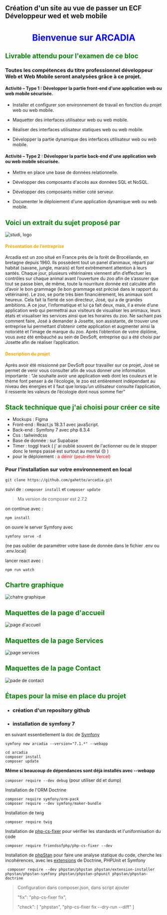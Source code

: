 ## Création d'un site au vue de passer un ECF Développeur wed et web mobile 



# <p align=center style="color:blue">Bienvenue sur ARCADIA</p>


## <span style="color: green">Livrable attendu pour l'examen de ce bloc</span>

### Toutes les compétences du titre professionnel développeur Web et Web Mobile seront analysées grâce à ce projet.

#### Activité – Type 1 : Développer la partie front-end d'une application web ou web mobile sécurisée.

- Installer et configurer son environnement de travail en fonction du projet web ou web mobile.

- Maquetter des interfaces utilisateur web ou web mobile.

- Réaliser des interfaces utilisateur statiques web ou web mobile.

- Développer la partie dynamique des interfaces utilisateur web ou web mobile.

#### Activité – Type 2 : Développer la partie back-end d'une application web ou web mobile sécurisée.

- Mettre en place une base de données relationnelle.

- Développer des composants d'accès aux données SQL et NoSQL.

- Développer des composants métier coté serveur.
 
- Documenter le déploiement d'une application dynamique web ou web mobile.

## <span style="color:green">Voici un extrait du sujet proposé par 
![studi, logo](https://app.studi.fr/app-angularjs/assets/tenants/studi/logo-header.svg)</span>
                                        

#### <span style="color:orange">Présentation de l’entreprise<span>

Arcadia est un zoo situé en France près de la forêt de Brocéliande, en bretagne depuis 1960. Ils possèdent tout un panel d’animaux, réparti par habitat (savane, jungle, marais) et font extrêmement attention à leurs santés. Chaque jour, plusieurs vétérinaires viennent afin d’effectuer les contrôles sur chaque animal avant l’ouverture du zoo afin de s’assurer que tout se passe bien, de même, toute la nourriture donnée est calculée afin d’avoir le bon grammage (le bon grammage est précisé dans le rapport du vétérinaire).
Le zoo, se porte très bien financièrement, les animaux sont heureux. Cela fait la fierté de son directeur, José, qui a de grandes ambitions.
A ce jour, l’informatique et lui ça fait deux, mais, il a envie d’une application web qui permettrai aux visiteurs de visualiser les animaux, leurs états et visualiser les services ainsi que les horaires du zoo. Ne sachant pas comment faire, José à demander à Josette, son assistante, de trouver une entreprise lui permettant d’obtenir cette application et augmenter ainsi la notoriété et l’image de marque du zoo.
Après l’obtention de votre diplôme, vous avez été embauché au sein de DevSoft, entreprise qui a été choisi par Josette afin de réaliser l’application.

#### <span style="color:orange">Description du projet<span>

Après avoir été missionné par DevSoft pour travailler sur ce projet, José se permet de venir vous consulter afin de vous donner une information importante : “Je souhaite avoir une application web dont les couleurs et le thème font penser à de l’écologie, le zoo est entièrement indépendant au niveau des énergies et il faut que lorsqu’un utilisateur consulte l’application, il ressente les valeurs de l’écologie dont nous somme fier”

## <span style="color:green">Stack technique que j'ai choisi pour créer ce site</span>

- Mockups : Figma
- Front-end : React.js 18.3.1 avec javaScript.
- Back-end : Symfony 7 avec  php 8.3.4
- Css : tailwindcss
- Base de donnée :  sur Supabase
- Timer : toggl track ( j' ai oublié souvent de l'actionner ou de le stopper donc le temps passé est surtout au mental :unamused: )
- pour le déploiement : <font color='red'>a déinir (peut-être Vercel)</font>

### Pour l'installation sur votre environnement en local

```git clone https://github.com/gahette/arcadia.git```

suivi de :
```composer install```
et ```composer update```

> Ma version de composer est 2.7.2

on continue avec :

```npm install```

on ouvre le server Symfony avec 

```symfony serve -d```

(ne pas oublier de paramétrer votre base de donnée dans le fichier .env ou .env.local)

lancer react avec :

```npm run watch```


[//]: # (todo : definir le déploiement, voir si bdd sur Supabase ou autre)

## <span style="color:green">Chartre graphique</span>

![chatre graphique](/docs/mockups/graphic_chart.png)

## <span style="color:green">Maquettes de la page d'accueil</span>

![page d'accueil](/docs/mockups/mochup-home_page.png)

## <span style="color:green">Maquettes de la page Services</span>

![page services](/docs/mockups/mockup-services_page.png)

## <span style="color:green">Maquettes de la page Contact</span>

![pade de contact](/docs/mockups/mockup-contact_page.png)


## <span style="color:green">Étapes pour la mise en place du projet</span>

- ### création d'un repository github

- ### installation de symfony 7
en suivant essentiellement la doc de [Symfony](https://www.symfony.com)

```symfony new arcadia --version="7.1.*" --webapp```

```
cd arcadia
composer install
composer update
```

**Même si beaucoup de dépendances sont déjà installés avec --webapp**

```composer require --dev debug``` (pour utiliser dd et dump)


Installation de l'ORM Doctrine
```
composer require symfony/orm-pack
composer require --dev symfony/maker-bundle
```

Installation de twig

```composer require twig```

Installation de [php-cs-fixer](https://cs.symfony.com/doc/installation.html) pour vérifier les standards et l'uniformisation du code

```composer require friendsofphp/php-cs-fixer --dev```

Installation de [phpStan](https://phpstan.org/) pour faire une analyse statique du code, cherche les incohérences, avec les [extensions](https://phpstan.org/user-guide/extension-library) de Doctrine, PHPUnit et Symfony

``` composer require --dev phpstan/phpstan phpstan/extension-installer phpstan/phpstan-symfony phpstan/phpstan-phpunit phpstan/phpstan-doctrine```

>Configuration dans composer.json, dans script ajouter
> 
> "fix": "php-cs-fixer fix",
> 
>"check": [
"phpstan",
"php-cs-fixer fix --dry-run --diff"
]










